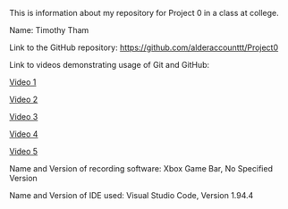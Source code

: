 This is information about my repository for Project 0 in a class at college.

Name: Timothy Tham

Link to the GitHub repository: https://github.com/alderaccounttt/Project0

Link to videos demonstrating usage of Git and GitHub: 

[Video 1](https://youtu.be/cLxyVFFAZCQ)

[Video 2](https://youtu.be/S7BnbAM9xkg)

[Video 3](https://youtu.be/W_PjIPB5ABE)

[Video 4](https://youtu.be/9iX48ljALo8)

[Video 5](https://youtu.be/Rl2JpwabPXw)

Name and Version of recording software: Xbox Game Bar, No Specified Version

Name and Version of IDE used: Visual Studio Code, Version 1.94.4
